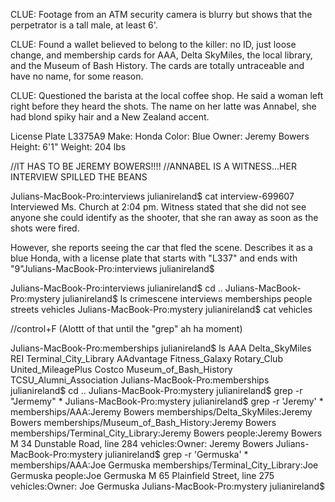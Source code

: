 CLUE: Footage from an ATM security camera is blurry but shows that the perpetrator is a tall male, at least 6'.

CLUE: Found a wallet believed to belong to the killer: no ID, just loose change, and membership cards for AAA, Delta SkyMiles, the local library, and the Museum of Bash History. The cards are totally untraceable and have no name, for some reason.

CLUE: Questioned the barista at the local coffee shop. He said a woman left right before they heard the shots. The name on her latte was Annabel, she had blond spiky hair and a New Zealand accent.

License Plate L3375A9
Make: Honda
Color: Blue
Owner: Jeremy Bowers
Height: 6'1"
Weight: 204 lbs



//IT HAS TO BE JEREMY BOWERS!!!!
//ANNABEL IS A WITNESS...HER INTERVIEW SPILLED THE BEANS

Julians-MacBook-Pro:interviews julianireland$ cat interview-699607
Interviewed Ms. Church at 2:04 pm.  Witness stated that she did not see anyone she could identify as the shooter, that she ran away as soon as the shots were fired.

However, she reports seeing the car that fled the scene.  Describes it as a blue Honda, with a license plate that starts with "L337" and ends with "9"Julians-MacBook-Pro:interviews julianireland$

Julians-MacBook-Pro:interviews julianireland$ cd ..
Julians-MacBook-Pro:mystery julianireland$ ls
crimescene  interviews  memberships people    streets   vehicles
Julians-MacBook-Pro:mystery julianireland$ cat vehicles

//control+F (Alottt of that until the "grep" ah ha moment)


Julians-MacBook-Pro:memberships julianireland$ ls
AAA     Delta_SkyMiles    REI     Terminal_City_Library
AAdvantage    Fitness_Galaxy    Rotary_Club   United_MileagePlus
Costco      Museum_of_Bash_History  TCSU_Alumni_Association
Julians-MacBook-Pro:memberships julianireland$ cd ..
Julians-MacBook-Pro:mystery julianireland$ grep -r "Jermemy" *
Julians-MacBook-Pro:mystery julianireland$ grep -r 'Jeremy' *
memberships/AAA:Jeremy Bowers
memberships/Delta_SkyMiles:Jeremy Bowers
memberships/Museum_of_Bash_History:Jeremy Bowers
memberships/Terminal_City_Library:Jeremy Bowers
people:Jeremy Bowers  M 34  Dunstable Road, line 284
vehicles:Owner: Jeremy Bowers
Julians-MacBook-Pro:mystery julianireland$ grep -r 'Germuska' *
memberships/AAA:Joe Germuska
memberships/Terminal_City_Library:Joe Germuska
people:Joe Germuska M 65  Plainfield Street, line 275
vehicles:Owner: Joe Germuska
Julians-MacBook-Pro:mystery julianireland$
